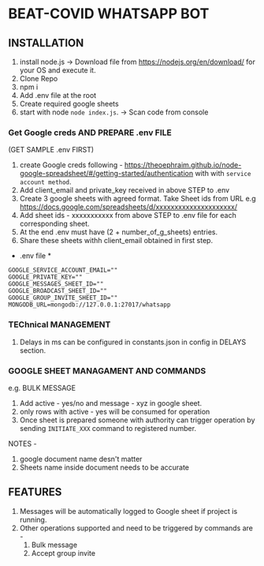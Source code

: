 # BEAT-COVID WHATSAPP BOT

## INSTALLATION

1. install node.js -> Download file from https://nodejs.org/en/download/ for your OS and execute it.
2. Clone Repo
3. npm i
4. Add .env file at the root
5. Create required google sheets
6. start with node `node index.js`. -> Scan code from console

### Get Google creds AND PREPARE .env FILE

(GET SAMPLE .env FIRST)

1. create Google creds following - https://theoephraim.github.io/node-google-spreadsheet/#/getting-started/authentication with with `service account method`.
2. Add client_email and private_key received in above STEP to .env
3. Create 3 google sheets with agreed format. Take Sheet ids from URL
   e.g https://docs.google.com/spreadsheets/d/xxxxxxxxxxxxxxxxxxxxx/
4. Add sheet ids - xxxxxxxxxxx from above STEP to .env file for each corresponding sheet.
5. At the end .env must have (2 + number_of_g_sheets) entries.
6. Share these sheets withh client_email obtained in first step.

- .env file \*

```
GOOGLE_SERVICE_ACCOUNT_EMAIL=""
GOOGLE_PRIVATE_KEY=""
GOOGLE_MESSAGES_SHEET_ID=""
GOOGLE_BROADCAST_SHEET_ID=""
GOOGLE_GROUP_INVITE_SHEET_ID=""
MONGODB_URL=mongodb://127.0.0.1:27017/whatsapp
```

### TEChnical MANAGEMENT

1. Delays in ms can be configured in constants.json in config in DELAYS section.

### GOOGLE SHEET MANAGAMENT AND COMMANDS

e.g. BULK MESSAGE

1. Add active - yes/no and message - xyz in google sheet.
2. only rows with active - yes will be consumed for operation
3. Once sheet is prepared someone with authority can trigger operation by sending `INITIATE_XXX` command to registered number.

NOTES -

1. google document name desn't matter
2. Sheets name inside document needs to be accurate

## FEATURES

1. Messages will be automatically logged to Google sheet if project is running.
2. Other operations supported and need to be triggered by commands are -
   1. Bulk message
   2. Accept group invite
